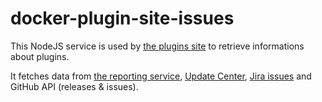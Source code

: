 # docker-plugin-site-issues

This NodeJS service is used by [the plugins site](plugins.jenkins.io) to retrieve informations about plugins.

It fetches data from [the reporting service](https://reports.jenkins.io/issues.index.json), [Update Center](https://updates.jenkins.io/current/update-center.actual.json), [Jira issues](https://issues.jenkins.io) and GitHub API (releases & issues).
